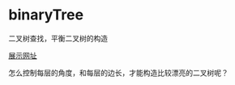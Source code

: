 # binaryTree
二叉树查找，平衡二叉树的构造

[展示网址](https://xiaojiezhou2017.github.io/binaryTree/)

怎么控制每层的角度，和每层的边长，才能构造比较漂亮的二叉树呢？
